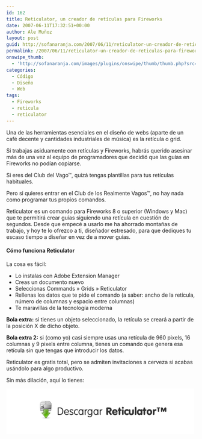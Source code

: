 ```yaml
---
id: 162
title: Reticulator, un creador de retículas para Fireworks
date: 2007-06-11T17:32:51+00:00
author: Ale Muñoz
layout: post
guid: http://sofanaranja.com/2007/06/11/reticulator-un-creador-de-reticulas-para-fireworks-cs3/
permalink: /2007/06/11/reticulator-un-creador-de-reticulas-para-fireworks/
onswipe_thumb:
  - 'http://sofanaranja.com/images/plugins/onswipe/thumb/thumb.php?src=/images/2007/06/reticulator-153.png&amp;w=600&amp;h=800&amp;zc=1&amp;q=75&amp;f=0'
categories:
  - Código
  - Diseño
  - Web
tags:
  - Fireworks
  - reticula
  - reticulator
---
```

Una de las herramientas esenciales en el diseño de webs (aparte de un café decente y cantidades industriales de música) es la retícula o grid.

Si trabajas asiduamente con retículas y Fireworks, habrás querido asesinar más de una vez al equipo de programadores que decidió que las guías en Fireworks no podían copiarse.

Si eres del Club del Vago™, quizá tengas plantillas para tus retículas habituales.

Pero si quieres entrar en el Club de los Realmente Vagos™, no hay nada como programar tus propios comandos.

Reticulator es un comando para Fireworks 8 o superior (Windows y Mac) que te permitirá crear guías siguiendo una retícula en cuestión de segundos. Desde que empecé a usarlo me ha ahorrado montañas de trabajo, y hoy te lo ofrezco a ti, diseñador estresado, para que dediques tu escaso tiempo a diseñar en vez de a mover guías.

#### Cómo funciona Reticulator

La cosa es fácil:

- Lo instalas con Adobe Extension Manager
- Creas un documento nuevo
- Seleccionas Commands » Grids » Reticulator
- Rellenas los datos que te pide el comando (a saber: ancho de la retícula, número de columnas y espacio entre columnas)
- Te maravillas de la tecnología moderna

**Bola extra:** si tienes un objeto seleccionado, la retícula se creará a partir de la posición X de dicho objeto.

**Bola extra 2:** si (como yo) casi siempre usas una retícula de 960 pixels, 16 columnas y 9 pixels entre columna, tienes un comando que genera esa retícula sin que tengas que introducir los datos.

Reticulator es gratis total, pero se admiten invitaciones a cerveza si acabas usándolo para algo productivo.

Sin más dilación, aquí lo tienes:

[![Reticulator 1.5.4](/images/2007/06/reticulator-153.png)](/dl/reticulator.1.5.4.mxp.zip)